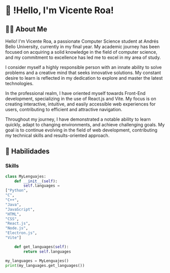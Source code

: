 # 👋 !Hello, I'm Vicente Roa!

## 👨‍💻 About Me

Hello! I'm Vicente Roa, a passionate Computer Science student at Andrés Bello University, currently in my final year. My academic journey has been focused on acquiring a solid knowledge in the field of computer science, and my commitment to excellence has led me to excel in my area of study.

I consider myself a highly responsible person with an innate ability to solve problems and a creative mind that seeks innovative solutions. My constant desire to learn is reflected in my dedication to explore and master the latest technologies.

In the professional realm, I have oriented myself towards Front-End development, specializing in the use of React.js and Vite. My focus is on creating interactive, intuitive, and easily accessible web experiences for users, contributing to efficient and attractive navigation.

Throughout my journey, I have demonstrated a notable ability to learn quickly, adapt to changing environments, and achieve challenging goals. My goal is to continue evolving in the field of web development, contributing my technical skills and results-oriented approach.
## 🚀 Habilidades

### Skills
```python
class MyLenguajes:
    def __init__(self):
        self.languages =
["Python",
"C",
"C++",
"Java",
"JavaScript",
"HTML",
"CSS",
"React.js",
"Node.js",
"Electron.js",
"Vite"]

    def get_languages(self):
        return self.languages

my_languages = MyLenguajes()
print(my_languages.get_languages())

